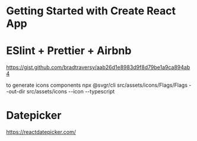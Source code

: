 # Getting Started with Create React App

# ESlint + Prettier + Airbnb
https://gist.github.com/bradtraversy/aab26d1e8983d9f8d79be1a9ca894ab4

to generate icons components
npx @svgr/cli src/assets/icons/Flags/Flags --out-dir src/assets/icons --icon --typescript

# Datepicker
https://reactdatepicker.com/